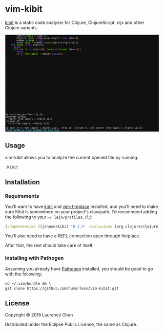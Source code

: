 # vim-kibit

[kibit](https://github.com/jonase/kibit) is a static code analyzer for Clojure, ClojureScript, cljx and other Clojure variants.

![](doc/demo.png)

## Usage

vim-kibit allows you to analyze the current opened file by running:

`:Kibit`


## Installation

### Requirements

You'll want to have [kibit](https://github.com/jonase/kibit) and [vim-fireplace](https://github.com/tpope/vim-fireplace/) installed, and you'll need to make sure Kibit is somewhere on your project's classpath. I'd recommend adding the following to your `~/.lein/profiles.clj`:

```clojure
{:dependencies [[jonase/kibit "0.1.5" :exclusions [org.clojure/clojure]]]}
```

You'll also need to have a REPL connection open through fireplace.

After that, the rest should take care of itself.

### Installing with Pathogen

Assuming you already have [Pathogen](https://github.com/tpope/vim-pathogen) installed, you should be good to go with the following:

```
cd ~/.vim/bundle && \
git clone https://github.com/humorless/vim-kibit.git
```

## License

Copyright © 2018 Laurence Chen 

Distributed under the Eclipse Public License, the same as Clojure.
